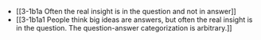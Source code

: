 - [[3-1b1a Often the real insight is in the question and not in answer]]
- [[3-1b1a1 People think big ideas are answers, but often the real insight is in the question. The question-answer categorization is arbitrary.]]
